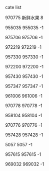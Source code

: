cate list

970775 新鲜水果 8

955035 955035 -1

975706 975706 -1

972219 972219 -1

957330 957330 -1

972200 972200 -1

957430 957430 -1

957347 957347 -1

961006 961006 -1

970778 970778 -1

958104 958104 -1

970776 970776 -1

957428 957428 -1

5057 5057 -1

957615 957615 -1

969032 969032 -1

